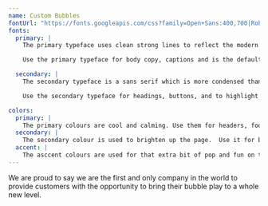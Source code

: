 ```yaml
---
name: Custom Bubbles
fontUrl: "https://fonts.googleapis.com/css?family=Open+Sans:400,700|Roboto:400,700"
fonts:
  primary: |
    The primary typeface uses clean strong lines to reflect the modern age the company exists within.

    Use the primary typeface for body copy, captions and is the default typeface of the website.

  secondary: |
    The secondary typeface is a sans serif which is more condensed than the primary but reflects a similar feeling.

    Use the secondary typeface for headings, buttons, and to highlight important information.

colors:
  primary: |
    The primary colours are cool and calming. Use them for headers, footers, and the nav bar.
  secondary: |
    The secondary colour is used to brighten up the page.  Use it for buttons, and for that extra pop of cards or sections.
  accent: |
    The asccent colours are used for that extra bit of pop and fun on the page. Use them for buttons, links, sections, cards, and anything else that needs an extra pop.
---
```


We are proud to say we are the first and only company in the world to provide customers with the opportunity to bring their bubble play to a whole new level.

